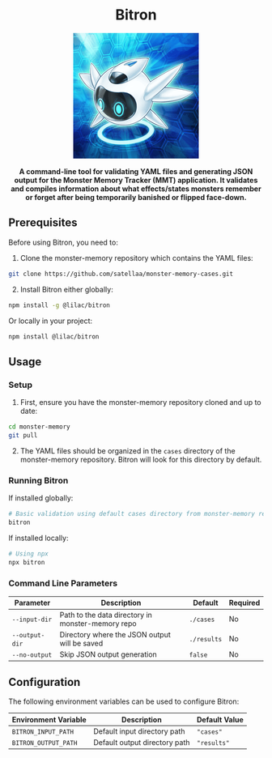 <h1 align="center">Bitron</h1>
<p align="center">
  <img src="/assets/Bitron-artwork.png" />
</p>
<p align="center">
  <strong>A command-line tool for validating YAML files and generating JSON output for the Monster Memory Tracker (MMT) application. It validates and compiles information about what effects/states monsters remember or forget after being temporarily banished or flipped face-down.</strong>
</p>

## Prerequisites

Before using Bitron, you need to:

1. Clone the monster-memory repository which contains the YAML files:
```bash
git clone https://github.com/satellaa/monster-memory-cases.git
```

2. Install Bitron either globally:
```bash
npm install -g @lilac/bitron
```

Or locally in your project:
```bash
npm install @lilac/bitron
```

## Usage

### Setup

1. First, ensure you have the monster-memory repository cloned and up to date:
```bash
cd monster-memory
git pull
```

2. The YAML files should be organized in the `cases` directory of the monster-memory repository. Bitron will look for this directory by default.

### Running Bitron

If installed globally:
```bash
# Basic validation using default cases directory from monster-memory repo
bitron
```

If installed locally:
```bash
# Using npx
npx bitron
```

### Command Line Parameters

| Parameter | Description | Default | Required |
|-----------|-------------|---------|----------|
| `--input-dir` | Path to the data directory in monster-memory repo | `./cases` | No |
| `--output-dir` | Directory where the JSON output will be saved | `./results` | No |
| `--no-output` | Skip JSON output generation | `false` | No |

## Configuration

The following environment variables can be used to configure Bitron:

| Environment Variable | Description | Default Value |
|---------------------|-------------|---------------|
| `BITRON_INPUT_PATH` | Default input directory path | `"cases"` |
| `BITRON_OUTPUT_PATH` | Default output directory path | `"results"` |
